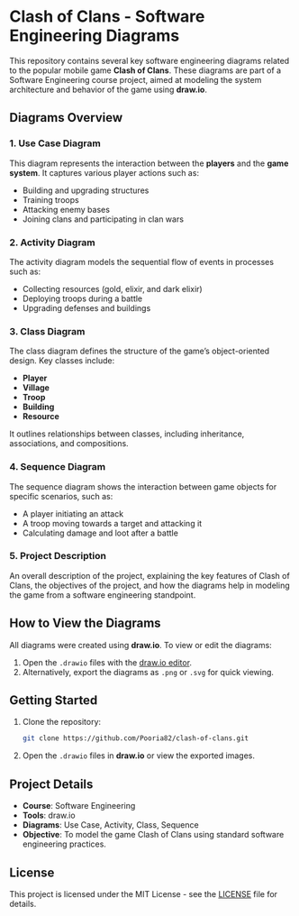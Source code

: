 # Clash of Clans - Software Engineering Diagrams

This repository contains several key software engineering diagrams related to the popular mobile game **Clash of Clans**. These diagrams are part of a Software Engineering course project, aimed at modeling the system architecture and behavior of the game using **draw.io**.

## Diagrams Overview

### 1. Use Case Diagram
This diagram represents the interaction between the **players** and the **game system**. It captures various player actions such as:
- Building and upgrading structures
- Training troops
- Attacking enemy bases
- Joining clans and participating in clan wars

### 2. Activity Diagram
The activity diagram models the sequential flow of events in processes such as:
- Collecting resources (gold, elixir, and dark elixir)
- Deploying troops during a battle
- Upgrading defenses and buildings

### 3. Class Diagram
The class diagram defines the structure of the game’s object-oriented design. Key classes include:
- **Player**
- **Village**
- **Troop**
- **Building**
- **Resource**

It outlines relationships between classes, including inheritance, associations, and compositions.

### 4. Sequence Diagram
The sequence diagram shows the interaction between game objects for specific scenarios, such as:
- A player initiating an attack
- A troop moving towards a target and attacking it
- Calculating damage and loot after a battle

### 5. Project Description
An overall description of the project, explaining the key features of Clash of Clans, the objectives of the project, and how the diagrams help in modeling the game from a software engineering standpoint.

## How to View the Diagrams
All diagrams were created using **draw.io**. To view or edit the diagrams:
1. Open the `.drawio` files with the [draw.io editor](https://app.diagrams.net/).
2. Alternatively, export the diagrams as `.png` or `.svg` for quick viewing.

## Getting Started

1. Clone the repository:
   ```bash
   git clone https://github.com/Pooria82/clash-of-clans.git
   ```
2. Open the `.drawio` files in **draw.io** or view the exported images.

## Project Details
- **Course**: Software Engineering
- **Tools**: draw.io
- **Diagrams**: Use Case, Activity, Class, Sequence
- **Objective**: To model the game Clash of Clans using standard software engineering practices.

## License
This project is licensed under the MIT License - see the [LICENSE](LICENSE) file for details.
